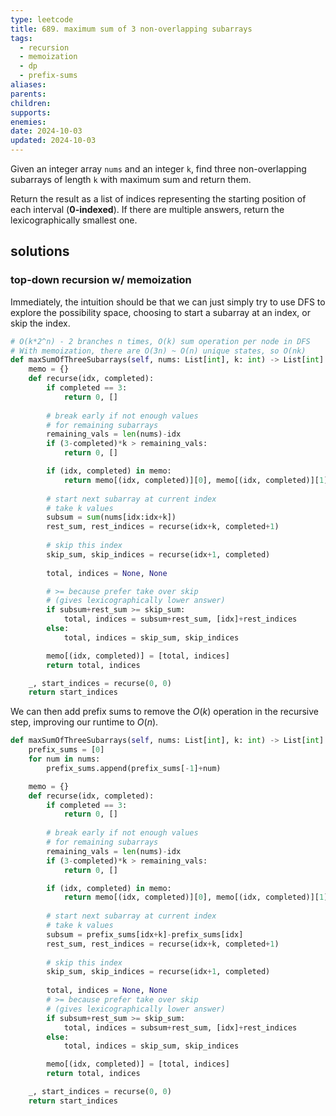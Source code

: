 ```yaml
---
type: leetcode
title: 689. maximum sum of 3 non-overlapping subarrays
tags:
  - recursion
  - memoization
  - dp
  - prefix-sums
aliases: 
parents: 
children: 
supports: 
enemies: 
date: 2024-10-03
updated: 2024-10-03
---
```


Given an integer array `nums` and an integer `k`, find three non-overlapping subarrays of length `k` with maximum sum and return them.

Return the result as a list of indices representing the starting position of each interval (**0-indexed**). If there are multiple answers, return the lexicographically smallest one.

## solutions

### top-down recursion w/ memoization

Immediately, the intuition should be that we can just simply try to use DFS to explore the possibility space, choosing to start a subarray at an index, or skip the index.

```python
# O(k*2^n) - 2 branches n times, O(k) sum operation per node in DFS
# With memoization, there are O(3n) ~ O(n) unique states, so O(nk)
def maxSumOfThreeSubarrays(self, nums: List[int], k: int) -> List[int]:
	memo = {}
	def recurse(idx, completed):
		if completed == 3:
			return 0, []
		  
		# break early if not enough values
		# for remaining subarrays
		remaining_vals = len(nums)-idx
		if (3-completed)*k > remaining_vals:
			return 0, []

		if (idx, completed) in memo:
			return memo[(idx, completed)][0], memo[(idx, completed)][1]
		  
		# start next subarray at current index
		# take k values
		subsum = sum(nums[idx:idx+k])
		rest_sum, rest_indices = recurse(idx+k, completed+1)
		  
		# skip this index
		skip_sum, skip_indices = recurse(idx+1, completed)
		  
		total, indices = None, None

		# >= because prefer take over skip
		# (gives lexicographically lower answer)
		if subsum+rest_sum >= skip_sum:
			total, indices = subsum+rest_sum, [idx]+rest_indices
		else:
			total, indices = skip_sum, skip_indices

		memo[(idx, completed)] = [total, indices]
		return total, indices

	_, start_indices = recurse(0, 0)
	return start_indices
```

We can then add prefix sums to remove the $O(k)$ operation in the recursive step, improving our runtime to $O(n)$.

```python
def maxSumOfThreeSubarrays(self, nums: List[int], k: int) -> List[int]:
	prefix_sums = [0]
	for num in nums:
		prefix_sums.append(prefix_sums[-1]+num)

	memo = {}
	def recurse(idx, completed):
		if completed == 3:
			return 0, []
	  
		# break early if not enough values
		# for remaining subarrays
		remaining_vals = len(nums)-idx
		if (3-completed)*k > remaining_vals:
			return 0, []

		if (idx, completed) in memo:
			return memo[(idx, completed)][0], memo[(idx, completed)][1]
		  
		# start next subarray at current index
		# take k values
		subsum = prefix_sums[idx+k]-prefix_sums[idx]
		rest_sum, rest_indices = recurse(idx+k, completed+1)
		  
		# skip this index
		skip_sum, skip_indices = recurse(idx+1, completed)
		  
		total, indices = None, None
		# >= because prefer take over skip
		# (gives lexicographically lower answer)
		if subsum+rest_sum >= skip_sum:
			total, indices = subsum+rest_sum, [idx]+rest_indices
		else:
			total, indices = skip_sum, skip_indices

		memo[(idx, completed)] = [total, indices]
		return total, indices

	_, start_indices = recurse(0, 0)
	return start_indices
```

